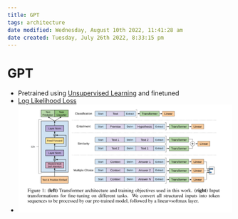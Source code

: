 ```yaml
---
title: GPT
tags: architecture
date modified: Wednesday, August 10th 2022, 11:41:28 am
date created: Tuesday, July 26th 2022, 8:33:15 pm
---
```


# GPT
- Pretrained using [Unsupervised Learning](Unsupervised%20Learning.md) and finetuned
- [Log Likelihood Loss](Log%20Likelihood%20Loss.md)
- ![im](assets/Pasted%20image%2020220307184212.png)

